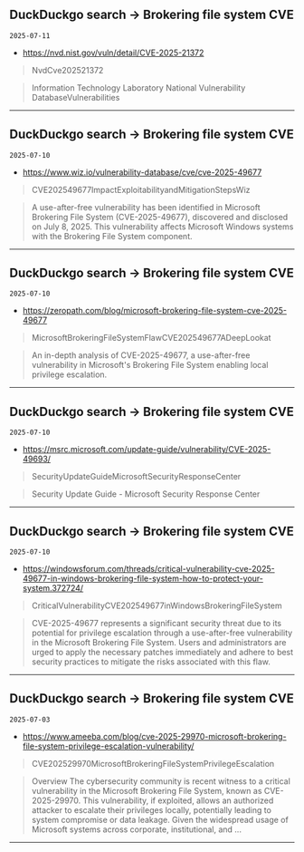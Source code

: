 ## DuckDuckgo search -> Brokering file system CVE
`2025-07-11`

* https://nvd.nist.gov/vuln/detail/CVE-2025-21372

<blockquote>
 NvdCve202521372
</blockquote>
<blockquote>
Information Technology Laboratory National Vulnerability DatabaseVulnerabilities
</blockquote>

---

## DuckDuckgo search -> Brokering file system CVE
`2025-07-10`

* https://www.wiz.io/vulnerability-database/cve/cve-2025-49677

<blockquote>
 CVE202549677ImpactExploitabilityandMitigationStepsWiz
</blockquote>
<blockquote>
A use-after-free vulnerability has been identified in Microsoft Brokering File System (CVE-2025-49677), discovered and disclosed on July 8, 2025. This vulnerability affects Microsoft Windows systems with the Brokering File System component.
</blockquote>

---

## DuckDuckgo search -> Brokering file system CVE
`2025-07-10`

* https://zeropath.com/blog/microsoft-brokering-file-system-cve-2025-49677

<blockquote>
 MicrosoftBrokeringFileSystemFlawCVE202549677ADeepLookat
</blockquote>
<blockquote>
An in-depth analysis of CVE-2025-49677, a use-after-free vulnerability in Microsoft's Brokering File System enabling local privilege escalation.
</blockquote>

---

## DuckDuckgo search -> Brokering file system CVE
`2025-07-10`

* https://msrc.microsoft.com/update-guide/vulnerability/CVE-2025-49693/

<blockquote>
 SecurityUpdateGuideMicrosoftSecurityResponseCenter
</blockquote>
<blockquote>
Security Update Guide - Microsoft Security Response Center
</blockquote>

---

## DuckDuckgo search -> Brokering file system CVE
`2025-07-10`

* https://windowsforum.com/threads/critical-vulnerability-cve-2025-49677-in-windows-brokering-file-system-how-to-protect-your-system.372724/

<blockquote>
 CriticalVulnerabilityCVE202549677inWindowsBrokeringFileSystem
</blockquote>
<blockquote>
CVE-2025-49677 represents a significant security threat due to its potential for privilege escalation through a use-after-free vulnerability in the Microsoft Brokering File System. Users and administrators are urged to apply the necessary patches immediately and adhere to best security practices to mitigate the risks associated with this flaw.
</blockquote>

---

## DuckDuckgo search -> Brokering file system CVE
`2025-07-03`

* https://www.ameeba.com/blog/cve-2025-29970-microsoft-brokering-file-system-privilege-escalation-vulnerability/

<blockquote>
 CVE202529970MicrosoftBrokeringFileSystemPrivilegeEscalation
</blockquote>
<blockquote>
Overview The cybersecurity community is recent witness to a critical vulnerability in the Microsoft Brokering File System, known as CVE-2025-29970. This vulnerability, if exploited, allows an authorized attacker to escalate their privileges locally, potentially leading to system compromise or data leakage. Given the widespread usage of Microsoft systems across corporate, institutional, and ...
</blockquote>

---

